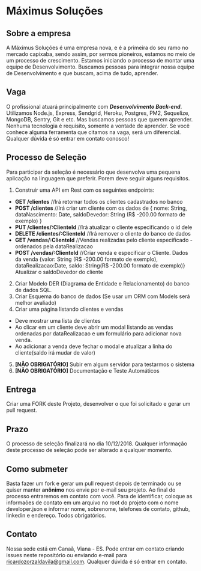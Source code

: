 # Máximus Soluções

## Sobre a empresa

A Máximus Soluções é uma empresa nova, e é a primeira do seu ramo no mercado capixaba, sendo assim, por sermos pioneiros, estamos no meio de um processo de crescimento. Estamos iniciando o processo de montar uma equipe de Desenvolvimento. Buscamos pessoas para integrar nossa equipe de Desenvolvimento e que buscam, acima de tudo, aprender.

## Vaga

O profissional atuará principalmente com ***Desenvolvimento Back-end***. Utilizamos Node.js, Express, Sendgrid, Heroku, Postgres, PM2, Sequelize, MongoDB, Sentry, Git e etc. Mas buscamos pessoas que querem aprender. Nenhuma tecnologia é requisito, somente a vontade de aprender. Se você conhece alguma ferramenta que citamos na vaga, será um diferencial. Qualquer dúvida é só entrar em contato conosco!

## Processo de Seleção

Para participar da seleção é necessário que desenvolva uma pequena aplicação na linguagem que preferir. Porem deve seguir alguns requisitos.

1. Construir uma API em Rest com os seguintes endpoints:
  - **GET /clientes** //Irá retornar todos os clientes cadastrados no banco
  - **POST /clientes** //Irá criar um cliente com os dados de { nome: String, dataNascimento: Date, saldoDevedor: String (R$ -200.00 formato de exemplo) }
  - **PUT /clientes/:ClienteId** //Irá atualizar o cliente especificando o id dele
  - **DELETE /clientes/:ClienteId** //Irá remover o cliente do banco de dados
  - **GET /vendas/:ClienteId** //Vendas realizadas pelo cliente especificado - ordenados pela dataRealizacao
  - **POST /vendas/:ClienteId** //Criar venda e especificar o Cliente. Dados da venda {valor: String (R$ -200.00 formato de exemplo), dataRealizacao:Date, saldo: String(R$ -200.00 formato de exemplo)} Atualizar o saldoDevedor do cliente
2. Criar Modelo DER (Diagrama de Entidade e Relacionamento) do banco de dados SQL.
3. Criar Esquema do banco de dados (Se usar um ORM com Models será melhor avaliado)
4. Criar uma página listando clientes e vendas
  - Deve mostrar uma lista de clientes
  - Ao clicar em um cliente deve abrir um modal listando as vendas ordenadas por dataRealizacao e um formulário para adicionar nova venda.
  - Ao adicionar a venda deve fechar o modal e atualizar a linha do cliente(saldo irá mudar de valor)
5. **[NÃO OBRIGATÓRIO]** Subir em algum servidor para testarmos o sistema
6. **[NÃO OBRIGATÓRIO]** Documentação e Teste Automáticos

## Entrega

Criar uma FORK deste Projeto, desenvolver o que foi solicitado e gerar um pull request.

## Prazo

O processo de seleção finalizará no dia 10/12/2018. Qualquer informação deste processo de seleção pode ser alterado a qualquer momento.

## Como submeter

Basta fazer um fork e gerar um pull request depois de terminado ou se quiser manter **anônimo** nos envie por e-mail seu projeto. Ao final do processo entraremos em contato com você. Para de identificar, coloque as informaões de contato em um arquivo no root do projeto com o nome developer.json e informar nome, sobrenome, telefones de contato, github, linkedin e endereço. Todos obrigatórios.

## Contato

Nossa sede está em Canaã, Viana - ES. Pode entrar em contato criando issues neste repositório ou enviando e-mail para ricardozorzaldavila@gmail.com. Qualquer dúvida é só entrar em contato.
